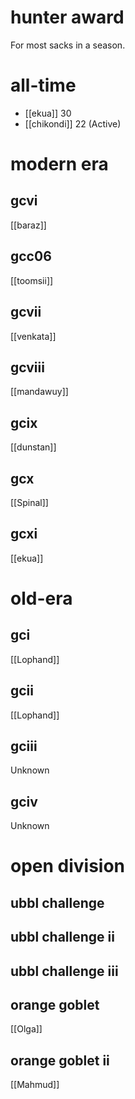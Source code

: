 # hunter award

For most sacks in a season.

# all-time

* [[ekua]] 30
* [[chikondi]] 22 (Active)

# modern era

## gcvi

[[baraz]]

## gcc06

[[toomsii]]

## gcvii

[[venkata]]

## gcviii

[[mandawuy]]

## gcix

[[dunstan]]

## gcx

[[Spinal]]

## gcxi

[[ekua]]

# old-era

## gci

[[Lophand]]

## gcii

[[Lophand]]

## gciii

Unknown

## gciv

Unknown

# open division

## ubbl challenge

## ubbl challenge ii

## ubbl challenge iii

## orange goblet

[[Olga]]

## orange goblet ii

[[Mahmud]]
